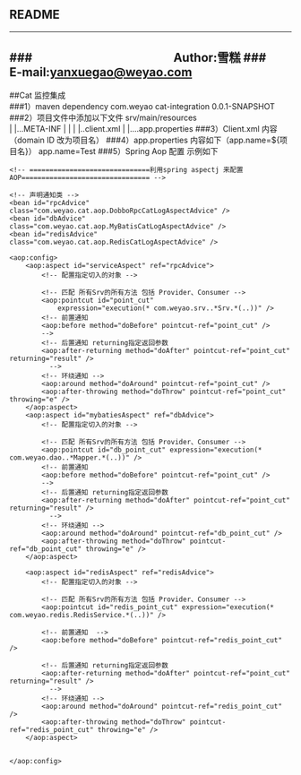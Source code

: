 README
---------------
****
###　　　　　　　　　　　　Author:雪糕
###　　　　　　　　　 E-mail:yanxuegao@weyao.com
----------------
##Cat 监控集成<br>
###1）maven dependency
	<dependency>
		<groupId>com.weyao</groupId>
		<artifactId>cat-integration</artifactId>
		<version>0.0.1-SNAPSHOT</version>
	</dependency>
###2）项目文件中添加以下文件
	srv/main/resources<br>
	|
	|...META-INF
	|   	  |
	|    	  |..client.xml
	|
	|....app.properties
###3）Client.xml 内容（domain ID 改为项目名）
	<config mode="client">
   		<domain id="Test"/>
	</config>
###4）app.properties 内容如下（app.name=${项目名}）
	app.name=Test
###5）Spring Aop 配置 示例如下
	<?xml version="1.0" encoding="UTF-8"?>
	<beans xmlns="http://www.springframework.org/schema/beans"
	xmlns:xsi="http://www.w3.org/2001/XMLSchema-instance" xmlns:p="http://www.springframework.org/schema/p"
	xmlns:context="http://www.springframework.org/schema/context"
	xmlns:aop="http://www.springframework.org/schema/aop"
	xsi:schemaLocation="     
          http://www.springframework.org/schema/beans     
          http://www.springframework.org/schema/beans/spring-beans-3.0.xsd     
          http://www.springframework.org/schema/context     
          http://www.springframework.org/schema/context/spring-context-3.0.xsd 
          http://www.springframework.org/schema/aop     
          http://www.springframework.org/schema/aop/spring-aop-3.0.xsd"
	default-autowire="byName">

	<!-- ==============================利用spring aspectj 来配置AOP================================ -->

	<!-- 声明通知类 -->
	<bean id="rpcAdvice" class="com.weyao.cat.aop.DobboRpcCatLogAspectAdvice" />
	<bean id="dbAdvice" class="com.weyao.cat.aop.MyBatisCatLogAspectAdvice" />
	<bean id="redisAdvice" class="com.weyao.cat.aop.RedisCatLogAspectAdvice" />

	<aop:config>
		<aop:aspect id="serviceAspect" ref="rpcAdvice">
			<!-- 配置指定切入的对象 -->

			<!-- 匹配 所有Srv的所有方法 包括 Provider、Consumer -->
			<aop:pointcut id="point_cut"
				expression="execution(* com.weyao.srv..*Srv.*(..))" />
			<!-- 前置通知  
			<aop:before method="doBefore" pointcut-ref="point_cut" />
			-->
			<!-- 后置通知 returning指定返回参数
			<aop:after-returning method="doAfter" pointcut-ref="point_cut" returning="result" />
			  -->
			<!-- 环绕通知 -->
			<aop:around method="doAround" pointcut-ref="point_cut" />
			<aop:after-throwing method="doThrow" pointcut-ref="point_cut" throwing="e" />
		</aop:aspect>
		<aop:aspect id="mybatiesAspect" ref="dbAdvice">
			<!-- 配置指定切入的对象 -->

			<!-- 匹配 所有Srv的所有方法 包括 Provider、Consumer -->
			<aop:pointcut id="db_point_cut" expression="execution(* com.weyao.dao..*Mapper.*(..))" />
			<!-- 前置通知  
			<aop:before method="doBefore" pointcut-ref="point_cut" />
			-->
			<!-- 后置通知 returning指定返回参数
			<aop:after-returning method="doAfter" pointcut-ref="point_cut" returning="result" />
			  -->
			<!-- 环绕通知 -->
			<aop:around method="doAround" pointcut-ref="db_point_cut" />
			<aop:after-throwing method="doThrow" pointcut-ref="db_point_cut" throwing="e" />
		</aop:aspect>
		
		<aop:aspect id="redisAspect" ref="redisAdvice">
			<!-- 配置指定切入的对象 -->

			<!-- 匹配 所有Srv的所有方法 包括 Provider、Consumer -->
			<aop:pointcut id="redis_point_cut" expression="execution(* com.weyao.redis.RedisService.*(..))" />
			
			<!-- 前置通知  -->
			<aop:before method="doBefore" pointcut-ref="redis_point_cut" />
			
			<!-- 后置通知 returning指定返回参数
			<aop:after-returning method="doAfter" pointcut-ref="point_cut" returning="result" />
			  -->
			<!-- 环绕通知 -->
			<aop:around method="doAround" pointcut-ref="redis_point_cut" />
			<aop:after-throwing method="doThrow" pointcut-ref="redis_point_cut" throwing="e" />
		</aop:aspect>
		
		
	</aop:config>
</beans>